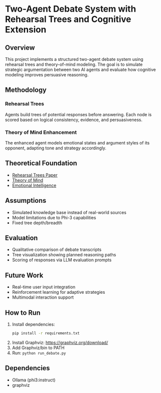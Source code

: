 # Two-Agent Debate System with Rehearsal Trees and Cognitive Extension

## Overview
This project implements a structured two-agent debate system using rehearsal trees and theory-of-mind modeling. The goal is to simulate strategic argumentation between two AI agents and evaluate how cognitive modeling improves persuasive reasoning.

## Methodology

### Rehearsal Trees
Agents build trees of potential responses before answering. Each node is scored based on logical consistency, evidence, and persuasiveness.

### Theory of Mind Enhancement
The enhanced agent models emotional states and argument styles of its opponent, adapting tone and strategy accordingly.

## Theoretical Foundation

- [Rehearsal Trees Paper](https://arxiv.org/abs/2505.14886 )
- [Theory of Mind](https://www.sciencedirect.com/science/article/pii/S0010027718303423 )
- [Emotional Intelligence](https://psycnet.apa.org/record/1997-04519-000 )

## Assumptions

- Simulated knowledge base instead of real-world sources
- Model limitations due to Phi-3 capabilities
- Fixed tree depth/breadth

## Evaluation

- Qualitative comparison of debate transcripts
- Tree visualization showing planned reasoning paths
- Scoring of responses via LLM evaluation prompts

## Future Work

- Real-time user input integration
- Reinforcement learning for adaptive strategies
- Multimodal interaction support

## How to Run

1. Install dependencies:
   ```bash
   pip install -r requirements.txt
2. Install Graphviz: https://graphviz.org/download/ 
3. Add Graphviz/bin to PATH
4. Run: `python run_debate.py`

## Dependencies
- Ollama (phi3:instruct)
- graphviz